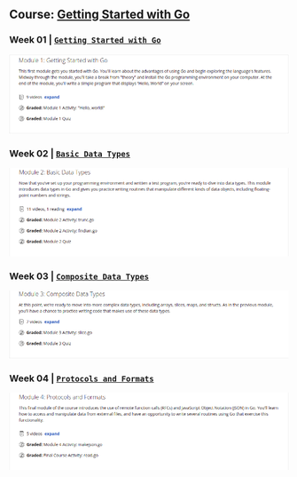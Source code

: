 ## Course: [Getting Started with Go](https://www.coursera.org/learn/golang-getting-started/home/info)

### Week 01 | [`Getting Started with Go`](./Week-01)
![alt text](docs/week-01.png)

### Week 02 | [`Basic Data Types`](./Week-02)
![alt text](docs/week-02.png)

### Week 03 | [`Composite Data Types`](./Week-03)
![alt text](docs/week-03.png)

### Week 04 | [`Protocols and Formats`](./Week-04)
![alt text](docs/week-04.png)